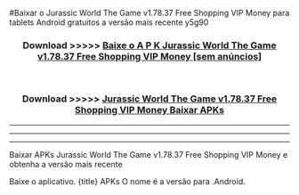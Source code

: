 #Baixar o Jurassic World The Game v1.78.37 Free Shopping VIP Money   para tablets Android gratuitos a versão mais recente y5g90


<div align="center">
<h3>Download >>>>> <a href="https://pt-web.web.app/?pt= Jurassic World The Game v1.78.37 Free Shopping VIP Money ">Baixe o A P K Jurassic World The Game v1.78.37 Free Shopping VIP Money  [sem anúncios]</a></h3><br>

<h3>Download >>>>> <a href="https://pt-web.web.app/?pt= Jurassic World The Game v1.78.37 Free Shopping VIP Money ">Jurassic World The Game v1.78.37 Free Shopping VIP Money  Baixar APKs</a></h3>
</div>

----------------------------------------------------------

----------------------------------------------------------

----------------------------------------------------------

Baixar APKs Jurassic World The Game v1.78.37 Free Shopping VIP Money  e obtenha a versão mais recente

Baixe o aplicativo. {title} APKs O nome é a versão para .Android.


